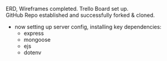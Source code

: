 ERD, Wireframes completed. Trello Board set up.     
GitHub Repo established and successfully forked & cloned.       
- now setting up server config, installing key dependencies:        
    - express       
    - mongoose      
    - ejs   
    - dotenv        

